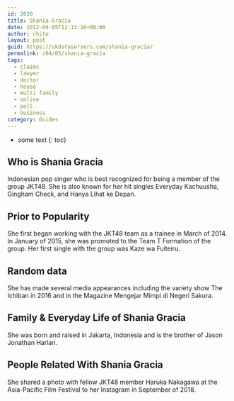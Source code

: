 ```yaml
---
id: 2030
title: Shania Gracia
date: 2012-04-05T12:13:16+00:00
author: chito
layout: post
guid: https://ukdataservers.com/shania-gracia/
permalink: /04/05/shania-gracia
tags:
  - claims
  - lawyer
  - doctor
  - house
  - multi family
  - online
  - poll
  - business
category: Guides
---
```


* some text
{: toc}
          
          
## Who is  Shania Gracia
                  
                  
                  
Indonesian pop singer who is best recognized for being a member of the group JKT48. She is also known for her hit singles Everyday Kachuusha, Gingham Check, and Hanya Lihat ke Depan. 
                  
                
                
                
## Prior to Popularity 
                  
                  
                  
She first began working with the JKT48 team as a trainee in March of 2014. In January of 2015, she was promoted to the Team T Formation of the group. Her first single with the group was Kaze wa Fuiteiru. 
                  
                
                
                
## Random data 
                  
                  
                  
She has made several media appearances including the variety show The Ichiban in 2016 and in the Magazine Mengejar Mimpi di Negeri Sakura. 
                  
                
                
                
## Family & Everyday Life of Shania Gracia
                  
                  
                  
She was born and raised in Jakarta, Indonesia and is the brother of Jason Jonathan Harlan. 
                  
                
                
                
## People Related With  Shania Gracia
                  
                  
                  
She shared a photo with fellow JKT48 member Haruka Nakagawa at the Asia-Pacific Film Festival to her Instagram in September of 2018. 
                  
                
              
            
          
          
          
    
    
  
